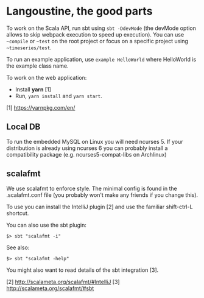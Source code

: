 # Langoustine, the good parts

To work on the Scala API, run sbt using `sbt -DdevMode` (the devMode
option allows to skip webpack execution to speed up execution). You can
use `~compile` or `~test` on the root project or focus on a specific
project using `~timeseries/test`.

To run an example application, use `example HelloWorld` where HelloWorld
is the example class name.

To work on the web application:

- Install **yarn** [1]
- Run, `yarn install` and `yarn start`.

[1] https://yarnpkg.com/en/

## Local DB

To run the embedded MySQL on Linux you will need ncurses 5. If your
distribution is already using ncurses 6 you can probably install a
compatibility package (e.g. ncurses5-compat-libs on Archlinux)

## scalafmt

We use scalafmt to enforce style.  The minimal config is found in the
.scalafmt.conf file (you probably won't make any friends if you change
this).

To use you can install the IntelliJ plugin [2] and use the familiar
shift-ctrl-L shortcut.

You can also use the sbt plugin:
```
$> sbt "scalafmt -i"
```
See also:
```
$> sbt "scalafmt -help"
```
You might also want to read details of the sbt integration [3].

[2] http://scalameta.org/scalafmt/#IntelliJ
[3] http://scalameta.org/scalafmt/#sbt
